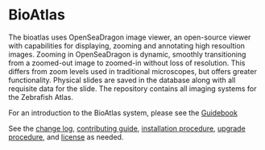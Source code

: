 # BioAtlas
The bioatlas uses OpenSeaDragon image viewer, an open-source viewer with capabilities for displaying, zooming and annotating high resoultion images.  Zooming in OpenSeaDragon is dynamic, smoothly transitioning from a zoomed-out image to zoomed-in without loss of resolution.  This differs from zoom levels used in traditional microscopes, but offers greater functionality.  Physical slides are saved in the database along with all requisite data for the slide.  The repository contains all imaging systems for the Zebrafish Atlas. 

For an introduction to the BioAtlas system, please see the [Guidebook][guidebook]

See the [change log][changelog], [contributing guide][contributing],
[installation procedure][install], [upgrade procedure][upgrade], and [license][license] as needed.

[changelog]: CHANGELOG.md
[contributing]: CONTRIBUTING.md
[guidebook]: docs/GUIDEBOOK.md
[install]: INSTALL.md
[license]: LICENSE.md
[upgrade]: UPGRADE.md
